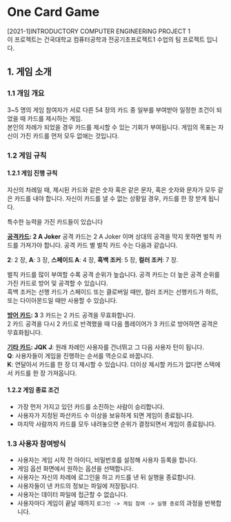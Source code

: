 # One Card Game
[2021-1]INTRODUCTORY COMPUTER ENGINEERING PROJECT 1<br>
이 프로젝트는 건국대학교 컴퓨터공학과 전공기초프로젝트1 수업의 팀 프로젝트 입니다.

## 1. 게임 소개

### 1.1 개임 개요
3~5 명의 게임 참여자가 서로 다른 54 장의 카드 중 일부를 부여받아 일정한 조건이 되었을 때 카드를 제시하는 게임.<br>
본인의 차례가 되었을 경우 카드를 제시할 수 있는 기회가 부여됩니다. 게임의 목표는 자신이 가진 카드를 먼저 모두 없애는 것입니다.

### 1.2 게임 규칙
#### 1.2.1 게임 진행 규칙
자신의 차례일 때, 제시된 카드와 같은 숫자 혹은 같은 문자, 혹은 숫자와 문자가 모두 같은 카드를 내야 합니다. 자신이 카드를 낼 수 없는 상황일 경우, 카드를 한 장 받게 됩니다.

특수한 능력을 가진 카드들이 있습니다

**<ins>공격카드</ins>: 2 A Joker**
공격 카드는 2 A Joker 이며 상대의 공격을 막지 못하면 벌칙 카드를 가져가야 합니다. 공격 카드 별 벌칙 카드 수는 다음과 같습니다. 

**2**: 2 장, **A**: 3 장, **스페이드 A**: 4 장, **흑백 조커**: 5 장, **컬러 조커**: 7 장.

벌칙 카드를 많이 부여할 수록 공격 순위가 높습니다. 공격 카드는 더 높은 공격 순위를 가진 카드로 방어 및 공격할 수 있습니다.<br>
흑백 조커는 선행 카드가 스페이드 또는 클로버일 때만, 컬러 조커는 선행카드가 하트, 또는 다이아몬드일 때만 사용할 수 있습니다. 

**<ins>방어 카드</ins>: 3**
3 카드는 2 카드 공격을 무효화합니다.<br>
2 카드 공격을 다시 2 카드로 반격했을 때 다음 플레이어가 3 카드로 방어하면 공격은 무효화됩니다.

**<ins>기타 카드</ins>: JQK**
**J**: 원래 차례인 사용자를 건너뛰고 그 다음 사용자 턴이 됩니다. <br>
**Q**: 사용자들이 게임을 진행하는 순서를 역순으로 바꿉니다. <br>
**K**: 연달아서 카드를 한 장 더 제시할 수 있습니다. 더이상 제시할 카드가 없다면 스택에서 카드를 한 장 가져옵니다.

#### 1.2.2 게임 종료 조건
- 가장 먼저 가지고 있던 카드를 소진하는 사람이 승리합니다.
- 사용자가 지정된 파산카드 수 이상을 보유하게 되면 게임이 종료됩니다.
- 마지막 사람까지 카드를 모두 내려놓으면 순위가 결정되면서 게임이 종료됩니다.

### 1.3 사용자 참여방식
- 사용자는 게임 시작 전 아이디, 비밀번호를 설정해 사용자 등록을 합니다.
- 게임 옵션 화면에서 원하는 옵션을 선택합니다.
- 사용자는 자신의 차례에 로그인을 하고 카드를 낸 뒤 실행을 종료합니다.
- 사용자들이 낸 카드의 정보는 파일에 저장됩니다.
- 사용자는 데이터 파일에 접근할 수 없습니다.
- 사용자마다 게임이 끝날 때까지 `로그인 -> 게임 참여 -> 실행 종료`의 과정을 반복합니다.
